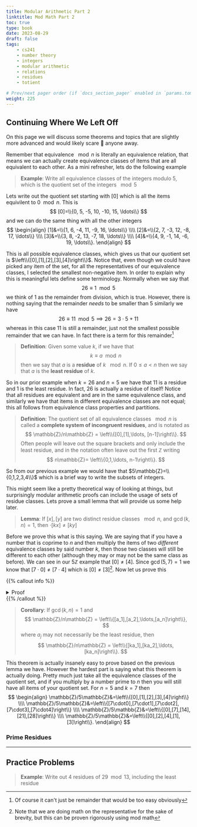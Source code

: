 ```yaml
---
title: Modular Arithmetic Part 2
linktitle: Mod Math Part 2
toc: true
type: book
date: 2023-08-29
draft: false
tags:
    - cs241
    - number theory
    - integers
    - modular arithmetic
    - relations
    - residues
    - totient

# Prev/next pager order (if `docs_section_pager` enabled in `params.toml`)
weight: 225
---
```


## Continuing Where We Left Off

On this page we will discuss some theorems and topics that are slightly more advanced and would likely scare 👻 anyone away.

Remember that equivalence $\mod n$ is literally an equivalence relation, that means we can actually create equivalence classes of items that are all equivalent to each other. As a mini refresher, lets do the following example

> **Example**: Write all equivalence classes of the integers modulo $5$, which is the quotient set of the integers $\mod 5$

Lets write out the quotient set starting with $[0]$ which is all the items equivilent to $0\mod n$. This is
$$
[0]=\\{0, 5, -5, 10, -10, 15, \ldots\\}
$$
and we can do the same thing with all the other integers
$$
\begin{align}
[1]&=\\{1, 6, -4, 11, -9, 16, \ldots\\} \\\\
[2]&=\\{2, 7, -3, 12, -8, 17, \ldots\\} \\\\
[3]&=\\{3, 8, -2, 13, -7, 18, \ldots\\} \\\\
[4]&=\\{4, 9, -1, 14, -6, 19, \ldots\\}.
\end{align}
$$

This is all possible equivalence classes, which gives us that our quotient set is $\left\\{[0],[1],[2],[3],[4]\right\\}$. Notice that, even though we could have picked any item of the set, for all the representatives of our equivalence classes, I selected the smallest non-negative item. In order to explain why this is meaningful lets define some terminology. Normally when we say that
$$
26\equiv 1\mod 5
$$
we think of $1$ as the remainder from division, which is true. However, there is nothing saying that the remainder *needs* to be smaller than $5$ similarly we have
$$
26\equiv 11\mod 5\implies 26 = 3\cdot 5 + 11
$$
whereas in this case $11$ is still a remainder, just not the smallest possible remainder that we can have. In fact there is a term for this remainder[^1]

> **Definition**: Given some value $k$, if we have that
$$
k\equiv a\mod n
$$
then we say that $a$ is a **residue** of $k$ $\mod n$. If $0\leq a < n$ then we say that $a$ is the **least residue** of $k$.

So in our prior example when $k=26$ and $n=5$ we have that $11$ is a residue and $1$ is the least residue. In fact, $26$ is actually a residue of itself! Notice that all residues are equivalent and are in the same equivalence class, and similarly we have that items in different equivalence classes are not equal; this all follows from equivalence class properties and partitions.

> **Definition**: The quotient set of all equivalence classes $\mod n$ is called a **complete system of incongruent residues**, and is notated as
$$
\mathbb{Z}/n\mathbb{Z} = \left\\{[0],[1],\ldots, [n-1]\right\\}.
$$
Often people will leave out the square brackets and only include the least residue, and in the notation often leave out the first $\mathbb{Z}$ writing
$$
n\mathbb{Z}= \left\\{0,1,\ldots, n-1\right\\}.
$$

So from our previous example we would have that $5\mathbb{Z}=\\{0,1,2,3,4\\}$ which is a brief way to write the subsets of integers.

This might seem like a pretty theoretical way of looking at things, but surprisingly modular arithmetic proofs can include the usage of sets of residue classes. Lets prove a small lemma that will provide us some help later.

> **Lemma**: If $[x], [y]$ are two distinct residue classes $\mod n$, and $\gcd(k,n)=1$, then $\cdot[kx]\neq [ky]$

Before we prove this what is this saying. We are saying that if you have a number that is coprime to $n$ and then multiply the items of two *different* equivalence classes by said number $k$, then those two classes will still be different to each other (although they may or may not be the same class as before). We can see in our $5\mathbb{Z}$ example that $[0]\neq [4]$. Since $\gcd(5,7)=1$ we know that $[7\cdot 0]\neq [7\cdot 4]$ which is $[0]\neq [3]$[^2]. Now let us prove this

{{% callout info %}}
<details>
<summary>Proof</summary>
Let $a\in[x]$ and $b\in[y]$. We know that $$a\not\equiv b\mod n\implies n\nmid a-b.$$
As such since $\gcd(n,k)=1$ we know that 
$$n\nmid k(a-b)\implies n\nmid ka-kb\implies ka\not\equiv kb\mod n$$

Since $ka\not\equiv kb$ they cannot be in the same equivalence class which means the two classes must be distinct.
</br>
<b>Q.E.D.</b>
</details>
{{% /callout %}}

> **Corollary**: If $\gcd(k,n)=1$ and
$$
\mathbb{Z}/n\mathbb{Z} = \left\\{[a_1],[a_2],\ldots,[a_n]\right\\},
$$
where $a_j$ may not necessarily be the least residue, then 
$$
\mathbb{Z}/n\mathbb{Z} = \left\\{[ka_1],[ka_2],\ldots,[ka_n]\right\\}.
$$

This theorem is actually insanely easy to prove based on the previous lemma we have. However the hardest part is saying what this theorem is actually doing. Pretty much just take all the equivalence classes of the quotient set, and if you multiply by a number prime to $n$ then you will still have all items of your quotient set. For $n=5$ and $k=7$ then
$$
\begin{align}
\mathbb{Z}/5\mathbb{Z}&=\left\\{[0],[1],[2],[3],[4]\right\\} \\\\
\mathbb{Z}/5\mathbb{Z}&=\left\\{[7\cdot0],[7\cdot1],[7\cdot2],[7\cdot3],[7\cdot4]\right\\} \\\\
\mathbb{Z}/5\mathbb{Z}&=\left\\{[0],[7],[14],[21],[28]\right\\} \\\\
\mathbb{Z}/5\mathbb{Z}&=\left\\{[0],[2],[4],[1],[3]\right\\}.
\end{align}
$$

### Prime Residues

---

## Practice Problems

> **Example**: Write out $4$ residues of $29\mod 13$, including the least residue

[^1]: Of course it can't just be remainder that would be too easy obviously
[^2]: Note that we are doing math on the representative for the sake of brevity, but this can be proven rigorously using mod math

